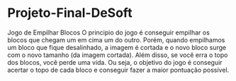 # Projeto-Final-DeSoft
Jogo de Empilhar Blocos
O principio do jogo é conseguir empilhar os blocos que chegam um em cima um do outro.
Porém, quando empilhamos um bloco que fique desalinhado, a imagem é cortada e o novo bloco surge com o novo tamanho (da imagem cortada).
Além disso, se você erra o topo dos blocos, você perde uma vida.
Ou seja, o objetivo do jogo é conseguir acertar o topo de cada bloco e conseguir fazer a maior pontuação possível.
